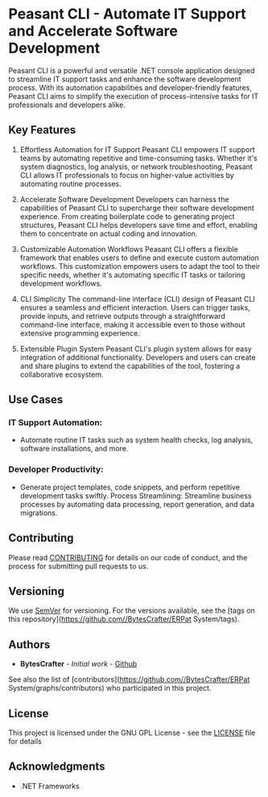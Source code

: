 # Peasant CLI - Automate IT Support and Accelerate Software Development

Peasant CLI is a powerful and versatile .NET console application designed to streamline IT support tasks and enhance the software development process. With its automation capabilities and developer-friendly features, Peasant CLI aims to simplify the execution of process-intensive tasks for IT professionals and developers alike.

## Key Features
1. Effortless Automation for IT Support
Peasant CLI empowers IT support teams by automating repetitive and time-consuming tasks. Whether it's system diagnostics, log analysis, or network troubleshooting, Peasant CLI allows IT professionals to focus on higher-value activities by automating routine processes.

2. Accelerate Software Development
Developers can harness the capabilities of Peasant CLI to supercharge their software development experience. From creating boilerplate code to generating project structures, Peasant CLI helps developers save time and effort, enabling them to concentrate on actual coding and innovation.

3. Customizable Automation Workflows
Peasant CLI offers a flexible framework that enables users to define and execute custom automation workflows. This customization empowers users to adapt the tool to their specific needs, whether it's automating specific IT tasks or tailoring development workflows.

4. CLI Simplicity
The command-line interface (CLI) design of Peasant CLI ensures a seamless and efficient interaction. Users can trigger tasks, provide inputs, and retrieve outputs through a straightforward command-line interface, making it accessible even to those without extensive programming experience.

5. Extensible Plugin System
Peasant CLI's plugin system allows for easy integration of additional functionality. Developers and users can create and share plugins to extend the capabilities of the tool, fostering a collaborative ecosystem.

## Use Cases

### IT Support Automation: 
- Automate routine IT tasks such as system health checks, log analysis, software installations, and more.

### Developer Productivity: 
- Generate project templates, code snippets, and perform repetitive development tasks swiftly.
Process Streamlining: Streamline business processes by automating data processing, report generation, and data migrations.

## Contributing

Please read [CONTRIBUTING](CONTRIBUTING) for details on our code of conduct, and the process for submitting pull requests to us.

## Versioning

We use [SemVer](http://semver.org/) for versioning. For the versions available, see the [tags on this repository](https://github.com//BytesCrafter/ERPat System/tags). 

## Authors

* **BytesCrafter** - *Initial work* - [Github](https://github.com/BytesCrafter)

See also the list of [contributors](https://github.com//BytesCrafter/ERPat System/graphs/contributors) who participated in this project.

## License

This project is licensed under the GNU GPL License - see the [LICENSE](LICENSE) file for details

## Acknowledgments

* .NET Frameworks
